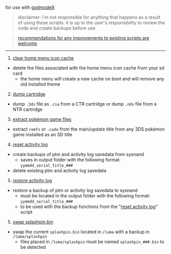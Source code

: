 for use with [godmode9](https://github.com/d0k3/GodMode9).

> disclaimer: i'm not responsible for anything that happens as a result of using these scripts. it is up to the user's responsibility to review the code and create backups before use

> [recommendations for any improvements to existing scripts are welcome](https://github.com/zweilous/gm9scripts/issues)

---

1. [clear home menu icon cache](gm9/scripts/clear%20home%20menu%20icon%20cache.gm9)
  - delete the files associated with the home menu icon cache from your sd card
    - the home menu will create a new cache on boot and will remove any old installed theme
2. [dump cartridge](gm9/scripts/dump%20cartridge.gm9)
  - dump `.3ds` file as `.cia` from a CTR cartridge or dump `.nds` file from a NTR cartridge
3. [extract pokémon game files](gm9/scripts/extract%20pokemon%20game%20files.gm9)
  - extract `romfs` or `.code` from the main/update title from any 3DS pokémon game installed as an SD title
4. [reset activity log](gm9/scripts/reset%20activity%20log.gm9)
  - create backups of ptm and activity log savedata from sysnand
    - saves in output folder with the following format: `yymmdd_serial_title_###`
  - delete existing ptm and activity log savedata
5. [restore activity log](gm9/scripts/restore%20activity%20log.gm9)
  - restore a backup of ptm or activity log savedata to sysnand
    - must be located in the output folder with the following format: `yymmdd_serial_title_###`
    - to be used with the backup functions from the "[reset activity log](gm9/scripts/reset%20activity%20log.gm9)" script
5. [swap splashpin.bin](gm9/scripts/swap%20splashpin.bin.gm9)
  - swap the current `splashpin.bin` located in `/luma` with a backup in `/luma/splashpin`
    - files placed in `/luma/splashpin` must be named `splashpin_###.bin` to be detected
